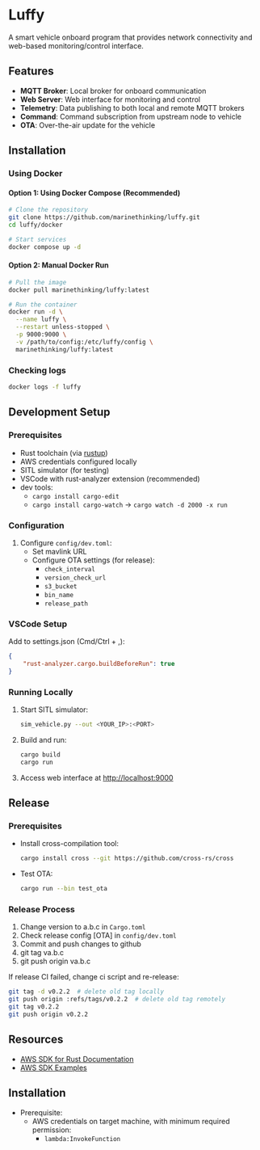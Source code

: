 # Luffy

A smart vehicle onboard program that provides network connectivity and web-based monitoring/control interface.

## Features

- **MQTT Broker**: Local broker for onboard communication
- **Web Server**: Web interface for monitoring and control
- **Telemetry**: Data publishing to both local and remote MQTT brokers
- **Command**: Command subscription from upstream node to vehicle
- **OTA**: Over-the-air update for the vehicle

## Installation

### Using Docker
#### Option 1: Using Docker Compose (Recommended)
```bash
# Clone the repository
git clone https://github.com/marinethinking/luffy.git
cd luffy/docker

# Start services
docker compose up -d
```

#### Option 2: Manual Docker Run
```bash
# Pull the image
docker pull marinethinking/luffy:latest

# Run the container
docker run -d \
  --name luffy \
  --restart unless-stopped \
  -p 9000:9000 \
  -v /path/to/config:/etc/luffy/config \
  marinethinking/luffy:latest
```

### Checking logs
```bash
docker logs -f luffy
```

## Development Setup

### Prerequisites
- Rust toolchain (via [rustup](https://rustup.rs/))
- AWS credentials configured locally
- SITL simulator (for testing)
- VSCode with rust-analyzer extension (recommended)
- dev tools: 
  - `cargo install cargo-edit`   
  - `cargo install cargo-watch`  -> `cargo watch -d 2000 -x run`

### Configuration
1. Configure `config/dev.toml`:
   - Set mavlink URL
   - Configure OTA settings (for release):
     - `check_interval`
     - `version_check_url`
     - `s3_bucket`
     - `bin_name`
     - `release_path`

### VSCode Setup
Add to settings.json (Cmd/Ctrl + ,):
```json
{
    "rust-analyzer.cargo.buildBeforeRun": true
}
```

### Running Locally
1. Start SITL simulator:
   ```bash
   sim_vehicle.py --out <YOUR_IP>:<PORT>
   ```

2. Build and run:
   ```bash
   cargo build
   cargo run
   ```

3. Access web interface at [http://localhost:9000](http://localhost:9000)

## Release 

### Prerequisites
- Install cross-compilation tool:
   ```bash
   cargo install cross --git https://github.com/cross-rs/cross
   ```
- Test OTA:
  ```bash
  cargo run --bin test_ota
  ```

### Release Process
1. Change version to a.b.c in `Cargo.toml`
2. Check release config [OTA] in `config/dev.toml`
3. Commit and push changes to github
4. git tag va.b.c
5. git push origin va.b.c

If release CI failed, change ci script and re-release:
   ```bash
   git tag -d v0.2.2  # delete old tag locally
   git push origin :refs/tags/v0.2.2  # delete old tag remotely
   git tag v0.2.2
   git push origin v0.2.2
   ```

## Resources
- [AWS SDK for Rust Documentation](https://docs.aws.amazon.com/sdk-for-rust/latest/dg/welcome.html)
- [AWS SDK Examples](https://github.com/awsdocs/aws-doc-sdk-examples/tree/main/rustv1) 


## Installation
- Prerequisite:
  - AWS credentials on target machine, with minimum required permission:
    - `lambda:InvokeFunction`  


